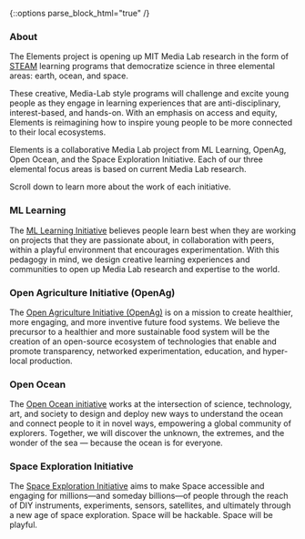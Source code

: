 {::options parse_block_html="true" /}
<section>
<h3>About</h3>
The Elements project is opening up MIT Media Lab research in the form of <a href="https://en.wikipedia.org/wiki/STEAM_fields/" target="_blank" class="sliding black">STEAM</a> learning programs that democratize science in three elemental areas: earth, ocean, and space. 

These creative, Media-Lab style programs will challenge and excite young people as they engage in learning experiences that are anti-disciplinary, interest-based, and hands-on. With an emphasis on access and equity, Elements is reimagining how to inspire young people to be more connected to their local ecosystems.

Elements is a collaborative Media Lab project from ML Learning, OpenAg, Open Ocean, and the Space Exploration Initiative. Each of our three elemental focus areas is based on current Media Lab research.

Scroll down to learn more about the work of each initiative.
</section>

<section class="red">
<h3>ML Learning</h3>
The <a href="https://learn.media.mit.edu/" target="_blank" class="sliding red">ML Learning Initiative</a> believes people learn best when they are working on projects that they are passionate about, in collaboration with peers, within a playful environment that encourages experimentation. With this pedagogy in mind, we design creative learning experiences and communities to open up Media Lab research and expertise to the world.
</section>

<section class="green">
<h3>Open Agriculture Initiative (OpenAg)</h3>
The <a href="https://www.media.mit.edu/groups/open-agriculture-openag/overview/" target="_blank" class="sliding green">Open Agriculture Initiative (OpenAg)</a> is on a mission to create healthier, more engaging, and more inventive future food systems. We believe the precursor to a healthier and more sustainable food system will be the creation of an open-source ecosystem of technologies that enable and promote transparency, networked experimentation, education, and hyper-local production.
</section>

<section class="blue">
<h3>Open Ocean</h3>
The <a href="https://www.media.mit.edu/groups/open-ocean/overview/" target="_blank" class="sliding blue">Open Ocean initiative</a> works at the intersection of science, technology, art, and society to design and deploy new ways to understand the ocean and connect people to it in novel ways, empowering a global community of explorers. Together, we will discover the unknown, the extremes, and the wonder of the sea — because the ocean is for everyone.
</section>

<section class="yellow">
<h3>Space Exploration Initiative</h3>
The <a href="https://www.media.mit.edu/groups/space-exploration/overview/" target="_blank" class="sliding yellow">Space Exploration Initiative</a> aims to make Space accessible and engaging for millions—and someday billions—of people through the reach of DIY instruments, experiments, sensors, satellites, and ultimately through a new age of space exploration. Space will be hackable. Space will be playful.
</section>